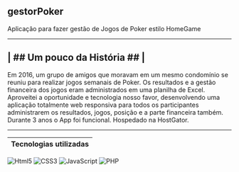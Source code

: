 ## gestorPoker
Aplicação para fazer gestão de Jogos de Poker estilo HomeGame

---

| ## Um pouco da História ## |
---
Em 2016, um grupo de amigos que moravam em um mesmo condomínio se reuniu para realizar jogos semanais de Poker.
Os resultados e a gestão financeira dos jogos eram administrados em uma planilha de Excel.
Aproveitei a oportunidade e tecnologia nosso favor, desenvolvendo uma aplicação totalmente web responsiva para todos os participantes administrarem os resultados, jogos, posição e a parte financeira também.
Durante 3 anos o App foi funcional. Hospedado na HostGator.

---

| Tecnologias utilizadas |
| -------------- |
![Html5](https://img.shields.io/badge/Html5-F7DF1E?style=for-the-badge&logo=html5&logoColor=html5&color=white)
![CSS3](https://img.shields.io/badge/css3-F7DF1E?style=for-the-badge&logo=css3&logoColor=blue&color=white)
![JavaScript](https://img.shields.io/badge/JavaScript-F7DF1E?style=for-the-badge&logo=javascript&logoColor=javascript&color=white)
![PHP](https://img.shields.io/badge/PHP-F7DF1E?style=for-the-badge&logo=php&logoColor=php&color=blue)

